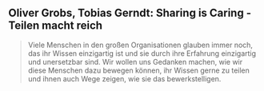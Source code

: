 ## Oliver Grobs, Tobias Gerndt: Sharing is Caring - Teilen macht reich

> Viele Menschen in den großen Organisationen glauben immer noch, das ihr Wissen einzigartig ist und sie durch ihre Erfahrung einzigartig und unersetzbar sind. Wir wollen uns Gedanken machen, wie wir diese Menschen dazu bewegen können, ihr Wissen gerne zu teilen und ihnen auch Wege zeigen, wie sie das bewerkstelligen.
